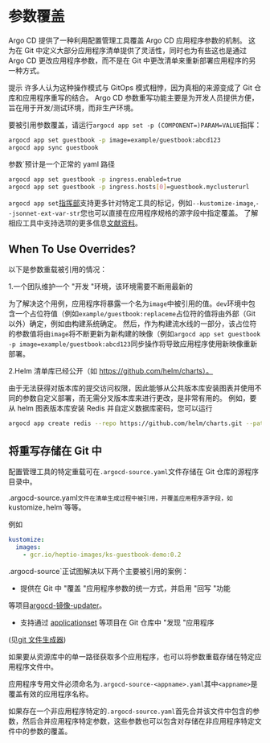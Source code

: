 <!-- TRANSLATED by md-translate -->
<!-- TRANSLATED by md-translate -->

# 参数覆盖

Argo CD 提供了一种利用配置管理工具覆盖 Argo CD 应用程序参数的机制。 这为在 Git 中定义大部分应用程序清单提供了灵活性，同时也为有些这也是通过 Argo CD 更改应用程序参数，而不是在 Git 中更改清单来重新部署应用程序的另一种方式。

提示 许多人认为这种操作模式与 GitOps 模式相悖，因为真相的来源变成了 Git 仓库和应用程序重写的结合。 Argo CD 参数重写功能主要是为开发人员提供方便，旨在用于开发/测试环境，而非生产环境。

要被引用参数覆盖，请运行`argocd app set -p (COMPONENT=)PARAM=VALUE`指挥：

```bash
argocd app set guestbook -p image=example/guestbook:abcd123
argocd app sync guestbook
```

参数`预计是一个正常的 yaml 路径

```bash
argocd app set guestbook -p ingress.enabled=true
argocd app set guestbook -p ingress.hosts[0]=guestbook.myclusterurl
```

`argocd app set`[指挥部](./commands/argocd_app_set.md)支持更多针对特定工具的标记，例如`--kustomize-image`,`--jsonnet-ext-var-str`您也可以直接在应用程序规格的源字段中指定覆盖。 了解相应工具中支持选项的更多信息[文献资料](./application_sources.md)。

## When To Use Overrides?

以下是参数重载被引用的情况：

1.一个团队维护一个 "开发 "环境，该环境需要不断用最新的

为了解决这个用例，应用程序将暴露一个名为`image`中被引用的值。`dev`环境中包含一个占位符值（例如`example/guestbook:replaceme`占位符的值将由外部（Git 以外）确定，例如由构建系统确定。 然后，作为构建流水线的一部分，该占位符的参数值将由`image`将不断更新为新构建的映像（例如`argocd app set guestbook -p image=example/guestbook:abcd123`同步操作将导致应用程序使用新映像重新部署。

2.Helm 清单库已经公开（如 https://github.com/helm/charts）。

由于无法获得对版本库的提交访问权限，因此能够从公共版本库安装图表并使用不同的参数自定义部署，而无需分叉版本库来进行更改，是非常有用的。 例如，要从 helm 图表版本库安装 Redis 并自定义数据库密码，您可以运行

```bash
argocd app create redis --repo https://github.com/helm/charts.git --path stable/redis --dest-server https://kubernetes.default.svc --dest-namespace default -p password=abc123
```

## 将重写存储在 Git 中

配置管理工具的特定重载可在`.argocd-source.yaml`文件存储在 Git 仓库的源程序目录中。

.argocd-source.yaml`文件在清单生成过程中被引用，并覆盖应用程序源字段，如`kustomize`,`helm`等等。

例如

```yaml
kustomize:
  images:
    - gcr.io/heptio-images/ks-guestbook-demo:0.2
```

.argocd-source`正试图解决以下两个主要被引用的案例：

* 提供在 Git 中 "覆盖 "应用程序参数的统一方式，并启用 "回写 "功能

等项目[argocd-镜像-updater](https://github.com/argoproj-labs/argocd-image-updater)。

* 支持通过 [applicationset](https://github.com/argoproj/applicationset) 等项目在 Git 仓库中 "发现 "应用程序

(见[git 文件生成器](https://github.com/argoproj/argo-cd/blob/master/applicationset/examples/git-generator-files-discovery/git-generator-files.yaml))

如果要从资源库中的单一路径获取多个应用程序，也可以将参数重载存储在特定应用程序文件中。

应用程序专用文件必须命名为`.argocd-source-<appname>.yaml`其中`<appname>`是覆盖有效的应用程序名称。

如果存在一个非应用程序特定的`.argocd-source.yaml`首先合并该文件中包含的参数，然后合并应用程序特定参数，这些参数也可以包含对存储在非应用程序特定文件中的参数的覆盖。